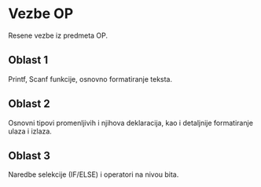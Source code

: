 # Vezbe OP
Resene vezbe iz predmeta OP.


## Oblast 1
Printf, Scanf funkcije, osnovno formatiranje teksta.

## Oblast 2
Osnovni tipovi promenljivih i njihova deklaracija, kao i detaljnije formatiranje ulaza i izlaza.

## Oblast 3
Naredbe selekcije (IF/ELSE) i operatori na nivou bita.
